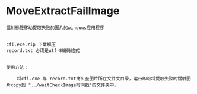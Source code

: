 # MoveExtractFailImage
    
    镭射标签移动提取失败的图片的windows应用程序


    cfi.exe.zip 下载解压
    record.txt 必须是utf-8编码格式
    
    
    使用方法：
        
        将cfi.exe 与 record.txt拷贝至图片所在文件夹目录，运行即可将提取失败的镭射图片copy到 "../waitCheckImage时间戳"的文件夹中。
